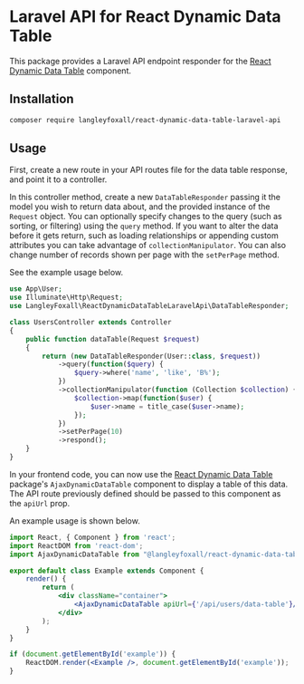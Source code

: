 # Laravel API for React Dynamic Data Table

This package provides a Laravel API endpoint responder for the 
[React Dynamic Data Table](https://github.com/langleyfoxall/react-dynamic-data-table) 
component.

## Installation

```bash
composer require langleyfoxall/react-dynamic-data-table-laravel-api
```

## Usage

First, create a new route in your API routes file for the data table response, and point it to a controller.

In this controller method, create a new `DataTableResponder` passing it the model you wish to return data about, and the provided instance of the `Request` object. You can optionally specify changes to the query (such as sorting, or filtering) using the `query` method. If you want to alter the data before it gets return, such as loading relationships or appending custom attributes you can take advantage of `collectionManipulator`. You can also change number of records shown per page with the `setPerPage` method.

See the example usage below.

```php
use App\User;
use Illuminate\Http\Request;
use LangleyFoxall\ReactDynamicDataTableLaravelApi\DataTableResponder;

class UsersController extends Controller
{
    public function dataTable(Request $request)
    {
        return (new DataTableResponder(User::class, $request))
            ->query(function($query) {                                   // Optional, default: none
                $query->where('name', 'like', 'B%');
            })
            ->collectionManipulator(function (Collection $collection) {  // Optional, default: none
                $collection->map(function($user) {
                    $user->name = title_case($user->name);
                });
            })
            ->setPerPage(10)                                             // Optional, default: 15
            ->respond();
    }
}
```

In your frontend code, you can now use the [React Dynamic Data Table](https://github.com/langleyfoxall/react-dynamic-data-table) package's `AjaxDynamicDataTable` component to display a table of this data. The API route previously defined should be passed to this component as the `apiUrl` prop.

An example usage is shown below.

```jsx
import React, { Component } from 'react';
import ReactDOM from 'react-dom';
import AjaxDynamicDataTable from "@langleyfoxall/react-dynamic-data-table/dist/AjaxDynamicDataTable";

export default class Example extends Component {
    render() {
        return (
            <div className="container">
                <AjaxDynamicDataTable apiUrl={'/api/users/data-table'}/>
            </div>
        );
    }
}

if (document.getElementById('example')) {
    ReactDOM.render(<Example />, document.getElementById('example'));
}
```
